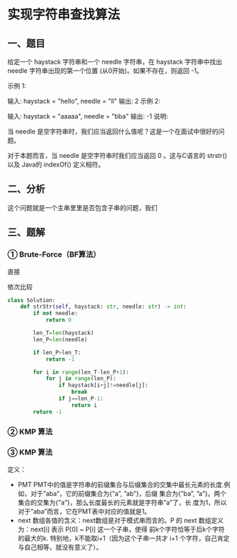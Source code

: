 # 实现字符串查找算法

## 一、题目

给定一个 haystack 字符串和一个 needle 字符串，在 haystack 字符串中找出 needle 字符串出现的第一个位置 (从0开始)。如果不存在，则返回  -1。

示例 1:

输入: haystack = "hello", needle = "ll"
输出: 2
示例 2:

输入: haystack = "aaaaa", needle = "bba"
输出: -1
说明:

当 needle 是空字符串时，我们应当返回什么值呢？这是一个在面试中很好的问题。

对于本题而言，当 needle 是空字符串时我们应当返回 0 。这与C语言的 strstr() 以及 Java的 indexOf() 定义相符。

## 二、分析

这个问题就是一个主串里里是否包含子串的问题，我们

## 三、题解

### ① Brute-Force（BF算法）

直接

依次比较

```python
class Solution:
    def strStr(self, haystack: str, needle: str) -> int:
        if not needle:
            return 0

        len_T=len(haystack)
        len_P=len(needle)

        if len_P>len_T:
            return -1

        for i in range(len_T-len_P+1):
            for j in range(len_P):
                if haystack[i+j]!=needle[j]:
                    break
                if j==len_P-1:
                    return i
        return -1
```

### ② KMP 算法


### ③ KMP 算法
定义： 
* PMT PMT中的值是字符串的前缀集合与后缀集合的交集中最长元素的长度.例如，对于”aba”，它的前缀集合为{”a”, ”ab”}，后缀 集合为{”ba”, ”a”}。两个集合的交集为{”a”}，那么长度最长的元素就是字符串”a”了，长 度为1，所以对于”aba”而言，它在PMT表中对应的值就是1。
* next 数组各值的含义：next数组是对于模式串而言的。P 的 next 数组定义为：next[i] 表示 P[0] ~ P[i] 这一个子串，使得 前k个字符恰等于后k个字符 的最大的k. 特别地，k不能取i+1（因为这个子串一共才 i+1 个字符，自己肯定与自己相等，就没有意义了）。

